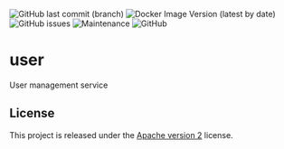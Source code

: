 ![GitHub last commit (branch)](https://img.shields.io/github/last-commit/shipyardsuite/user/develop?color=3cafe2&style=flat-square)
![Docker Image Version (latest by date)](https://img.shields.io/docker/v/shipyardsuite/user?color=3cafe2&sort=date&style=flat-square)
![GitHub issues](https://img.shields.io/github/issues/shipyardsuite/user?color=3cafe2&style=flat-square)
![Maintenance](https://img.shields.io/maintenance/yes/2020?color=3cafe2&style=flat-square)
![GitHub](https://img.shields.io/github/license/shipyardsuite/user?color=3cafe2&style=flat-square)

# user

User management service

## License

This project is released under the [Apache version 2](LICENSE) license.

